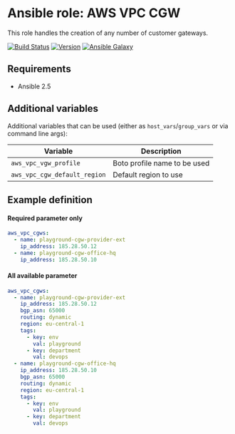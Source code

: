 # Ansible role: AWS VPC CGW

This role handles the creation of any number of customer gateways.

[![Build Status](https://travis-ci.org/Flaconi/ansible-role-aws-vpc-cgw.svg?branch=master)](https://travis-ci.org/Flaconi/ansible-role-aws-vpc-cgw)
[![Version](https://img.shields.io/github/tag/Flaconi/ansible-role-aws-vpc-cgw.svg)](https://github.com/Flaconi/ansible-role-aws-vpc-cgw/tags)
[![Ansible Galaxy](https://img.shields.io/ansible/role/d/25936.svg)](https://galaxy.ansible.com/Flaconi/aws-vpc-cgw/)

## Requirements

* Ansible 2.5


## Additional variables

Additional variables that can be used (either as `host_vars`/`group_vars` or via command line args):

| Variable                     | Description                  |
|------------------------------|------------------------------|
| `aws_vpc_vgw_profile`        | Boto profile name to be used |
| `aws_vpc_cgw_default_region` | Default region to use        |


## Example definition

#### Required parameter only

```yml
aws_vpc_cgws:
  - name: playground-cgw-provider-ext
    ip_address: 185.28.50.12
  - name: playground-cgw-office-hq
    ip_address: 185.28.50.10
```

#### All available parameter
```yml
aws_vpc_cgws:
  - name: playground-cgw-provider-ext
    ip_address: 185.28.50.12
    bgp_asn: 65000
    routing: dynamic
    region: eu-central-1
    tags:
      - key: env
        val: playground
      - key: department
        val: devops
  - name: playground-cgw-office-hq
    ip_address: 185.28.50.10
    bgp_asn: 65000
    routing: dynamic
    region: eu-central-1
    tags:
      - key: env
        val: playground
      - key: department
        val: devops
```
